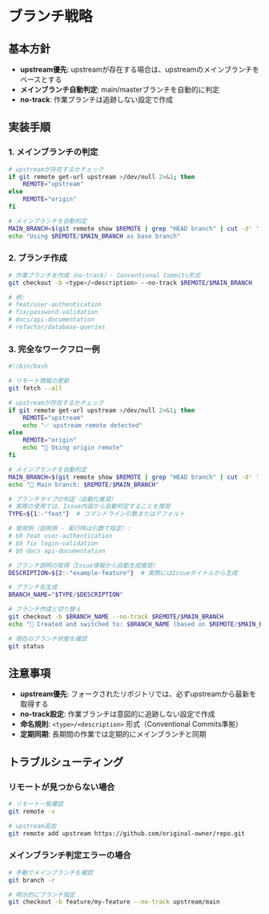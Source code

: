 # ブランチ戦略

## 基本方針

- **upstream優先**: upstreamが存在する場合は、upstreamのメインブランチをベースとする
- **メインブランチ自動判定**: main/masterブランチを自動的に判定
- **no-track**: 作業ブランチは追跡しない設定で作成

## 実装手順

### 1. メインブランチの判定

```bash
# upstreamが存在するかチェック
if git remote get-url upstream >/dev/null 2>&1; then
    REMOTE="upstream"
else
    REMOTE="origin"
fi

# メインブランチを自動判定
MAIN_BRANCH=$(git remote show $REMOTE | grep "HEAD branch" | cut -d' ' -f5)
echo "Using $REMOTE/$MAIN_BRANCH as base branch"
```

### 2. ブランチ作成

```bash
# 作業ブランチを作成（no-track）- Conventional Commits形式
git checkout -b <type>/<description> --no-track $REMOTE/$MAIN_BRANCH

# 例:
# feat/user-authentication
# fix/password-validation
# docs/api-documentation
# refactor/database-queries
```

### 3. 完全なワークフロー例

```bash
#!/bin/bash

# リモート情報の更新
git fetch --all

# upstreamが存在するかチェック
if git remote get-url upstream >/dev/null 2>&1; then
    REMOTE="upstream"
    echo "✅ upstream remote detected"
else
    REMOTE="origin"
    echo "📍 Using origin remote"
fi

# メインブランチを自動判定
MAIN_BRANCH=$(git remote show $REMOTE | grep "HEAD branch" | cut -d' ' -f5)
echo "🌟 Main branch: $REMOTE/$MAIN_BRANCH"

# ブランチタイプの判定（自動化推奨）
# 実際の使用では、Issue内容から自動判定することを推奨
TYPE=${1:-"feat"}  # コマンドライン引数またはデフォルト

# 使用例（説明用 - 実行時は引数で指定）:
# $0 feat user-authentication
# $0 fix login-validation
# $0 docs api-documentation

# ブランチ説明の取得（Issue情報から自動生成推奨）
DESCRIPTION=${2:-"example-feature"}  # 実際にはIssueタイトルから生成

# ブランチ名生成
BRANCH_NAME="$TYPE/$DESCRIPTION"

# ブランチ作成と切り替え
git checkout -b $BRANCH_NAME --no-track $REMOTE/$MAIN_BRANCH
echo "🚀 Created and switched to: $BRANCH_NAME (based on $REMOTE/$MAIN_BRANCH)"

# 現在のブランチ状態を確認
git status
```

## 注意事項

- **upstream優先**: フォークされたリポジトリでは、必ずupstreamから最新を取得する
- **no-track設定**: 作業ブランチは意図的に追跡しない設定で作成
- **命名規則**: `<type>/<description>` 形式（Conventional Commits準拠）
- **定期同期**: 長期間の作業では定期的にメインブランチと同期

## トラブルシューティング

### リモートが見つからない場合

```bash
# リモート一覧確認
git remote -v

# upstream追加
git remote add upstream https://github.com/original-owner/repo.git
```

### メインブランチ判定エラーの場合

```bash
# 手動でメインブランチを確認
git branch -r

# 明示的にブランチ指定
git checkout -b feature/my-feature --no-track upstream/main
```
